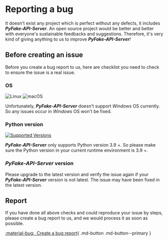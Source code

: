 # Reporting a bug

It doesn't exist any project which is perfect without any defects, it includes **_PyFake-API-Server_**. An open source project would
be better and better with everyone's sustainable feedbacks and suggestions. Therefore, it's very kind of giving anything to
us to improve **_PyFake-API-Server_**!


## Before creating an issue

Before you create a bug report to us, here are checklist you need to check to ensure the issue is a real issue.

### OS

![Linux](https://img.shields.io/badge/Linux-FCC624?style=for-the-badge&logo=linux&logoColor=black)
![macOS](https://img.shields.io/badge/mac%20os-000000?style=for-the-badge&logo=macos&logoColor=F0F0F0)

Unfortunately, **_PyFake-API-Server_** doesn't support _Windows_ OS currently. So any issues occur in _Windows_ OS won't be fixed.

### Python version

[![Supported Versions](https://img.shields.io/pypi/pyversions/fake-api-server.svg?logo=python&logoColor=FBE072)](https://pypi.org/project/fake-api-server)

**_PyFake-API-Server_** only supports Python version 3.9 +. So please make sure the Python version in your current runtime environment
is 3.9 +.

### **_PyFake-API-Server_** version

Please upgrade to the latest version and verify the issue again if your **_PyFake-API-Server_** version is not latest. The issue
may have been fixed in the latest version.


## Report

If you have done all above checks and could reproduce your issue by steps, please create a bug report to us, and we would
process it as soon as possible.

[:material-bug:&nbsp; Create a bug report][Create a bug report]{ .md-button .md-button--primary }

[Create a bug report]: https://github.com/Chisanan232/PyFake-API-Server/issues/new?assignees=&labels=&projects=&template=reporting-a-bug.yaml

